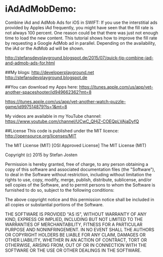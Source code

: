 # iAdAdMobDemo: 

Combine iAd and AdMob Ads for iOS in SWIFT:
If you use the interstitial ads provided by Apples iAd frequently, you might have seen that the fill rate is not always 100 percent. One reason could be that there was just not enough time to load the new content. This tutorial shows how to improve the fill rate by requesting a Google AdMob ad in parallel. Depending on the availability, the iAd or the AdMob ad will be shown.

http://stefansdevplayground.blogspot.de/2015/07/quick-tip-combine-iad-and-admob-ads-for.html

##My blogs: 
http://developerplayground.net
http://stefansdevplayground.blogspot.de

##You can download my Apps here: 
https://itunes.apple.com/us/app/yet-another-spaceshooter/id949662362?mt=8

https://itunes.apple.com/us/app/yet-another-watch-puzzle-game/id997514879?ls=1&mt=8

My videos are available in my YouTube channel: https://www.youtube.com/channel/UCwC_QHjZ-COEQpLVAjaDyfQ

##License
This code is published under the MIT licence: http://opensource.org/licenses/MIT

The MIT License (MIT) [OSI Approved License] The MIT License (MIT)

Copyright (c) 2015 by Stefan Josten

Permission is hereby granted, free of charge, to any person obtaining a copy of this software and associated documentation files (the "Software"), to deal in the Software without restriction, including without limitation the rights to use, copy, modify, merge, publish, distribute, sublicense, and/or sell copies of the Software, and to permit persons to whom the Software is furnished to do so, subject to the following conditions:

The above copyright notice and this permission notice shall be included in all copies or substantial portions of the Software.

THE SOFTWARE IS PROVIDED "AS IS", WITHOUT WARRANTY OF ANY KIND, EXPRESS OR IMPLIED, INCLUDING BUT NOT LIMITED TO THE WARRANTIES OF MERCHANTABILITY, FITNESS FOR A PARTICULAR PURPOSE AND NONINFRINGEMENT. IN NO EVENT SHALL THE AUTHORS OR COPYRIGHT HOLDERS BE LIABLE FOR ANY CLAIM, DAMAGES OR OTHER LIABILITY, WHETHER IN AN ACTION OF CONTRACT, TORT OR OTHERWISE, ARISING FROM, OUT OF OR IN CONNECTION WITH THE SOFTWARE OR THE USE OR OTHER DEALINGS IN THE SOFTWARE.
